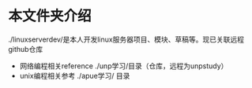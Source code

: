# 本文件夹介绍

./linuxserverdev/是本人开发linux服务器项目、模块、草稿等。现已关联远程github仓库

- 网络编程相关reference ./unp学习/目录（仓库，远程为unpstudy）
- unix编程相关参考 ./apue学习/ 目录
